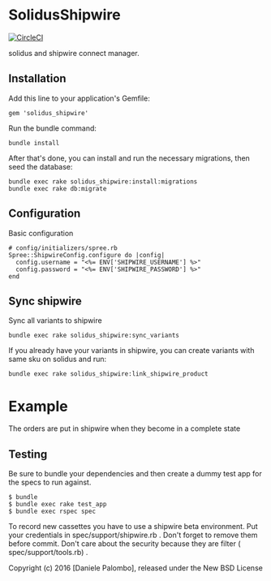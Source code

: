 # SolidusShipwire

[![CircleCI](https://circleci.com/gh/solidusio-contrib/solidus_shipwire.svg?style=svg)](https://circleci.com/gh/solidusio-contrib/solidus_shipwire)

solidus and shipwire connect manager.

## Installation

Add this line to your application's Gemfile:

```
gem 'solidus_shipwire'
```

Run the bundle command:

```
bundle install
```

After that's done, you can install and run the necessary migrations, then seed the database:

```
bundle exec rake solidus_shipwire:install:migrations
bundle exec rake db:migrate
```

## Configuration

Basic configuration

```
# config/initializers/spree.rb
Spree::ShipwireConfig.configure do |config|
  config.username = "<%= ENV['SHIPWIRE_USERNAME'] %>"
  config.password = "<%= ENV['SHIPWIRE_PASSWORD'] %>"
end
```

## Sync shipwire

Sync all variants to shipwire

```
bundle exec rake solidus_shipwire:sync_variants
```

If you already have your variants in shipwire, you can create variants with same
sku on solidus and run:

```
bundle exec rake solidus_shipwire:link_shipwire_product
```

Example
=============

The orders are put in shipwire when they become in a complete state

Testing
-------

Be sure to bundle your dependencies and then create a dummy test app for the specs to run against.

    $ bundle
    $ bundle exec rake test_app
    $ bundle exec rspec spec

To record new cassettes you have to use a shipwire beta environment.
Put your credentials in spec/support/shipwire.rb . Don't forget to remove them
before commit. Don't care about the security because they are filter (
spec/support/tools.rb) .

Copyright (c) 2016 [Daniele Palombo], released under the New BSD License
